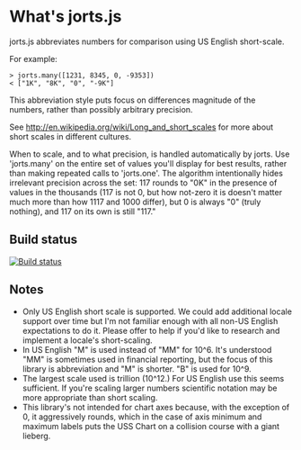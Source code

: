 # What's jorts.js

jorts.js abbreviates numbers for comparison using US English short-scale.

For example:

    > jorts.many([1231, 8345, 0, -9353])
    < ["1K", "8K", "0", "-9K"]

This abbreviation style puts focus on differences magnitude of the numbers,
rather than possibly arbitrary precision.

See <http://en.wikipedia.org/wiki/Long_and_short_scales> for more about short
scales in different cultures.

When to scale, and to what precision, is handled automatically by jorts. Use
'jorts.many' on the entire set of values you'll display for best results, rather
than making repeated calls to 'jorts.one'. The algorithm intentionally hides
irrelevant precision across the set: 117 rounds to "0K" in the presence of
values in the thousands (117 is not 0, but how not-zero it is doesn't matter
much more than how 1117 and 1000 differ), but 0 is always "0" (truly nothing),
and 117 on its own is still "117."

## Build status

[![Build status](https://travis-ci.org/waded/jorts.svg?branch=master)](https://travis-ci.org/waded/jorts)

## Notes

- Only US English short scale is supported. We could add additional locale
  support over time but I'm not familiar enough with all non-US English
  expectations to do it. Please offer to help if you'd like to research and
  implement a locale's short-scaling.
- In US English "M" is used instead of "MM" for 10^6. It's understood "MM" is
  sometimes used in financial reporting, but the focus of this library is
  abbreviation and "M" is shorter. "B" is used for 10^9.
- The largest scale used is trillion (10^12.) For US English use this seems
  sufficient. If you're scaling larger numbers scientific notation may be more
  appropriate than short scaling.
- This library's not intended for chart axes because, with the exception of 0,
  it aggressively rounds, which in the case of axis minimum and maximum labels
  puts the USS Chart on a collision course with a giant lieberg.
